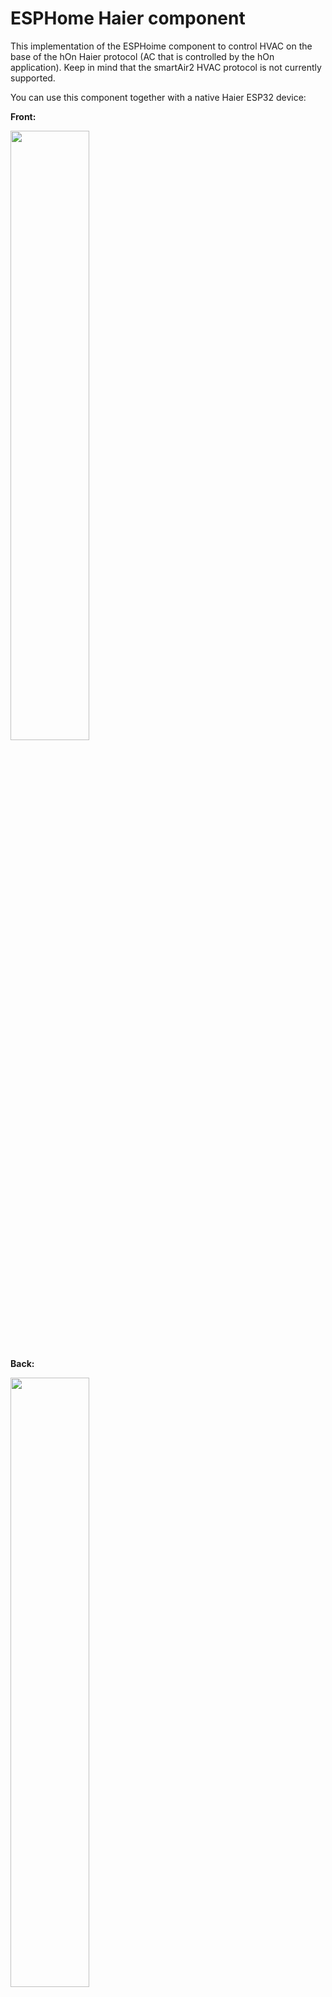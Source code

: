 # ESPHome Haier component

This implementation of the ESPHoime component to control HVAC on the base of the hOn Haier protocol (AC that is controlled by the hOn application). Keep in mind that the smartAir2 HVAC protocol is not currently supported.

You can use this component together with a native Haier ESP32 device: 

**Front:**

<p><a href="https://github.com/paveldn/ESP32-S0WD-Haier/blob/master/img/ESP32_front.jpg?raw=true"><img src="https://github.com/paveldn/ESP32-S0WD-Haier/blob/master/img/ESP32_front.jpg?raw=true" height="50%" width="50%"></a></p>

**Back:**

<a href="https://github.com/paveldn/ESP32-S0WD-Haier/blob/master/img/ESP32_front.jpg?raw=true"><img src="https://github.com/paveldn/ESP32-S0WD-Haier/blob/master/img/ESP32_back.jpg?raw=true" height="50%" width="50%"></a>

but also you can use any other ESP32 or ESP8266 board.

# Configuration example

```  
uart:
  baud_rate: 9600
  tx_pin: 17
  rx_pin: 16
  id: ac_port  

climate:
  - platform: haier
    id: ac_port
    name: Haier AC 
    uart_id: ac_port
    wifi_signal: true           # Optional, default true, enables WiFI signal transmission from ESP to AC
    beeper: true                # Optional, default true, disables beep on commands from ESP
    outdoor_temperature:        # Optional, outdoor temperature sensor
      name: Haier AC outdoor temperature
    visual:                     # Optional, you can use it to limit min and max temperatures in UI (not working for remote!)
      min_temperature: 16 °C
      max_temperature: 30 °C
      temperature_step: 1 °C
    supported_modes:            # Optional, can be used to disable some modes if you don't need them
    - 'OFF'
    - AUTO
    - COOL
    - HEAT
    - DRY
    - FAN_ONLY
    supported_swing_modes:      # Optional, can be used to disable some swing modes if your AC does not support it
    - 'OFF'
    - VERTICAL
    - HORIZONTAL
    - BOTH
```

**Configuration variables**

- **id (Optional, [ID](https://esphome.io/guides/configuration-types.html#config-id)):** Manually specify the ID used for code generation
- **uart_id (Optional, [ID](https://esphome.io/guides/configuration-types.html#config-id)):** ID of the UART port to communicate with AC
- **name (Required, string):** The name of the climate device
- **wifi_signal (Optional, boolean):** If true - send wifi signal level to AC
- **beeper (Optional, boolean):** Can be used to disable beeping on commands from AC
- **outdoor_temperature (Optional):** Temperature sensor for outdoor temperature
  - **name (Required, string):** The name of the sensor.
  - **id (Optional, [ID](https://esphome.io/guides/configuration-types.html#config-id)):** ID of the sensor, can be used for code generation
  - All other options from Sensor.
- **supported_modes (Optional, list):** Can be used to disable some of AC modes Possible values: OFF (use quotes in opposite case ESPHome will convert it to False), AUTO, COOL, HEAT, DRY, FAN_ONLY
- **supported_swing_modes (Optional, list):** Can be used to disable some swing modes if your AC does not support it. Possible values: OFF (use quotes in opposite case ESPHome will convert it to False), VERTICAL, HORIZONTAL, BOTH
- All other options from [Climate](https://esphome.io/components/climate/index.html#config-climate).

# Automations

Haier climate support some actiuons:

# climate.haier.display_on Action

This action turns the AC display on

```
on_...:
  then:
    climate.haier.display_on: device_id
```

# climate.haier.display_off Action

This action turns the AC display off

```
on_...:
  then:
    climate.haier.display_off: device_id
```

# climate.haier.beeper_on Action

This action enables beep feedback on every command sent to AC

```
on_...:
  then:
    climate.haier.beeper_on: device_id
```

# climate.haier.beeper_off Action

This action disables beep feedback on every command sent to AC (keep in mind that this will not work for IR remote commands)

```
on_...:
  then:
    climate.haier.beeper_off: device_id
```

# climate.haier.set_vertical_airflow Action

Set direction for vertical airflow if the vertical swing is disabled. Possible values: Up, Center, Down.

```
on_value:
  then:
    - climate.haier.set_vertical_airflow:
      id: device_id
      vertical_airflow: Up
```

# climate.haier.set_horizontal_airflow Action

Set direction for horizontal airflow if the horizontal swing is disabled. Possible values: Left, Center, Right.

```
on_value:
  then:
    - climate.haier.set_horizontal_airflow:
      id: device_id
      vertical_airflow: Right
```

# How to flash the original ESP32 Haier module

To flash the firmware you will need to use a USB to TTL converter and solder wires to access UART0 on board (or use something like this: [Pogo Pin Probe Clip 2x5p 2.54 mm]( https://www.tinytronics.nl/shop/en/tools-and-mounting/measuring/accessories/test-probe-with-clamp-pogo-pin-2x5p))

**UART0 pinout:**
<p><a href="https://github.com/paveldn/ESP32-S0WD-Haier/blob/master/img/ESP32_Haier_UAR0_pinout.jpg?raw=true"><img src="https://github.com/paveldn/ESP32-S0WD-Haier/blob/master/img/ESP32_Haier_UAR0_pinout.jpg?raw=true" height="50%" width="50%"></a></p>

To put the device in the flash mode you will need to shortcut GPIO0 to the ground before powering the device.

Once the device is in flash mode you can make a full backup of the original firmware in case you would like to return the module to its factory state. To make a backup you can use [esptool](https://github.com/espressif/esptool). Command to make a full flash backup: 

**python esptool.py -b 115200 --port <port_name> read_flash 0x00000 0x400000 flash_4M.bin**

After this, you can flash firmware using ESPHome tools (dashboard, website, esphome command, etc)
